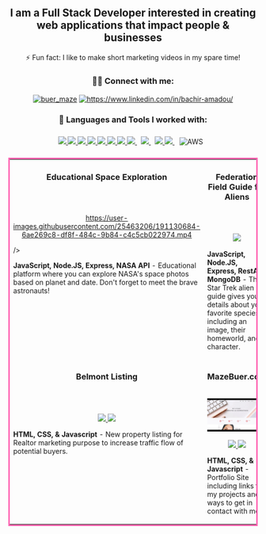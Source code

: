 
<!---
BachAmadou/BachAmadou is a ✨ special ✨ repository because its `README.md` (this file) appears on your GitHub profile.
You can click the Preview link to take a look at your changes.
--->

<!-- <h1 align="center"><img src="https://github.com/MazeBuer/MazeBuer/blob/main/SWEBanner.png"> -->


<h2 align="center">I am a Full Stack Developer interested in creating web applications that impact people & businesses</h2>


<p align="center"> ⚡ Fun fact: I like to make short marketing videos in my spare time! </p>

<h3 align="center">👨‍💻 Connect with me:</h3>
<p align="center">
<a align="center" href="https://twitter.com/BachirA22732750" target="blank">
<img align="center" src="https://raw.githubusercontent.com/rahuldkjain/github-profile-readme-generator/master/src/images/icons/Social/twitter.svg" alt="buer_maze" height="30" width="40" /></a>
<a align="center" href="https://www.linkedin.com/in/bachir-amadou/" target="blank"><img align="center" src="https://raw.githubusercontent.com/rahuldkjain/github-profile-readme-generator/master/src/images/icons/Social/linked-in-alt.svg" alt="https://www.linkedin.com/in/bachir-amadou/" height="30" width="40" /></a>
<p>


 <h3 align="center">🚀 Languages and Tools I worked with:</h3>
<p align="center">
<a href="https://www.java.com" target="_blank"> <img src="https://img.icons8.com/color/48/000000/java-coffee-cup-logo.png"/> </a>
<a href="https://reactjs.org/" target="_blank"> <img src="https://img.icons8.com/color/48/000000/react-native.png"/> </a>
<a href="https://developer.mozilla.org/en-US/docs/Web/JavaScript" target="_blank"> <img src="https://img.icons8.com/color/48/000000/javascript.png"/> </a>
<a href="https://www.w3.org/html/" target="_blank"> <img src="https://img.icons8.com/color/48/000000/html-5.png"/> </a>
<a href="https://www.w3schools.com/css/" target="_blank"> <img src="https://img.icons8.com/color/48/000000/css3.png"/> </a>
<a href="https://getbootstrap.com" target="_blank"> <img src="https://img.icons8.com/color/48/000000/bootstrap.png"/> </a>
<a href="https://www.python.org" target="_blank"> <img src="https://img.icons8.com/color/48/000000/python.png"/> </a>
<a style="padding-right:8px;" href="https://nodejs.org" target="_blank"> <img src="https://img.icons8.com/color/48/000000/nodejs.png"/> </a>
<a style="padding-right:8px;" href="https://www.mysql.com/" target="_blank"> <img src="https://img.icons8.com/fluent/50/000000/mysql-logo.png"/> </a>
<a href="https://git-scm.com/" target="_blank"> <img src="https://img.icons8.com/color/48/000000/git.png"/> </a>
<a href="https://redux.js.org" target="_blank"> <img src="https://img.icons8.com/color/48/000000/redux.png"/> </a>
<a> <img style="margin: 10px" src="https://profilinator.rishav.dev/skills-assets/amazonwebservices-original-wordmark.svg" alt="AWS" height="50"/></a>
</p>


<table bordercolor="#ff69b4">
<tr>
<td width="50%" valign="top">
<h3 align="center">Educational Space Exploration</h3>
<br />
<a target="_blank" href="https://explorenasa.netlify.app/">

</a>
<br />
<p align="center">

<a href="https://github.com/MazeBuer/NASAExploration.git" target="_blank">
<img 

https://user-images.githubusercontent.com/25463206/191130684-6ae269c8-df8f-484c-9b84-c4c5cb022974.mp4

/>
</a>
<a href="https://explorenasa.netlify.app/" target="_blank">

</a>
</p>
<p><strong>JavaScript, Node.JS, Express, NASA API</strong> - Educational platform where you can explore NASA's space photos based on planet and date. Don't forget to meet the brave astronauts!</p>
</td>
<td width="50%" valign="top">
<h3 align="center">Federation Field Guide for Aliens</h3>
<br />
<a target="_blank" href="https://startrekalienguide.netlify.app/">




</a>
<br />
<p align="center">

<a href="https://github.com/MazeBuer/StarTrek-API.git" target="_blank">
<!-- <img src="https://img.shields.io/static/v1?label=|&message=REPO&color=ff69b4&style=plastic&logo=github&logo-color=white"/> -->
</a>
<a href="https://startrekalienguide.netlify.app/" target="_blank">
<img src="https://img.shields.io/static/v1?label=|&message=WEBSITE&color=ff69b4&style=plastic&logo=wordpress&logo-color=white"/>
</a>
</p>
<p><strong>JavaScript, Node.JS, Express, RestAPI, MongoDB </strong> - The Star Trek alien guide gives you details about your favorite species including an image, their homeworld, and a character.</p>
</td>
</tr>

<tr>
<td width="50%" valign="top">
<h3 align="center">Belmont Listing</h3>
<br />
<a target="_blank" href="https://belmontlisting.netlify.app/">
<!-- <img src="https://github.com/MazeBuer/RealEstateListing/blob/main/Listing_gif.gif" width="100%" alt="Belmont Listing Site"/> -->
</a>
<br />
<p align="center">
<a href="https://github.com/MazeBuer/RealEstateListing.git" target="_blank">
<img src="https://img.shields.io/static/v1?label=|&message=REPO&color=ff69b4&style=plastic&logo=github&logo-color=white"/>
</a>
<a href="https://belmontlisting.netlify.app/" target="_blank">
<img src="https://img.shields.io/static/v1?label=|&message=WEBSITE&color=ff69b4&style=plastic&logo=wordpress&logo-color=white"/>
</a>
</p>
<p><strong>HTML, CSS, & Javascript</strong> - New property listing for Realtor marketing purpose to increase traffic flow of potential buyers.</p>
</td>
<td width="50%" valign="top">
<h3 align="center">MazeBuer.com</h3>
<br />
<a target="_blank" href="https://mazebuer.com/">
<img src="https://github.com/MazeBuer/MazeBuer.com/blob/main/Portfolio_gif.gif" width="100%" alt="Portfolio"/>
</a>
<br />
<p align="center">

<a href="https://github.com/MazeBuer/MazeBuer.com.git" target="_blank">
<img src="https://img.shields.io/static/v1?label=|&message=REPO&color=ff69b4&style=plastic&logo=github&logo-color=white"/>
</a>
<a href="https://mazebuer.com/" target="_blank">
<img src="https://img.shields.io/static/v1?label=|&message=WEBSITE&color=ff69b4&style=plastic&logo=wordpress&logo-color=white"/>
</a>
</p>
<p><strong>HTML, CSS, & Javascript</strong> - Portfolio Site including links to my projects and ways to get in contact with me.</p>
</td>
</tr>
</table

